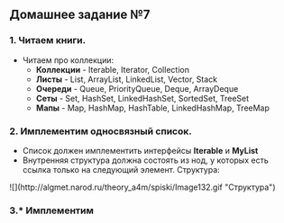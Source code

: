 ## Домашнее задание №7

### 1. Читаем книги.
 * Читаем про коллекции:
   + **Коллекции** - Iterable, Iterator, Collection
   + **Листы** - List, ArrayList, LinkedList, Vector, Stack
   + **Очереди** - Queue, PriorityQueue, Deque, ArrayDeque
   + **Сеты** - Set, HashSet, LinkedHashSet, SortedSet, TreeSet
   + **Мапы** - Map, HashMap, HashTable, LinkedHashMap, TreeMap

### 2. Имплементим односвязный список.
 * Список должен имплементить интерфейсы **Iterable** и **MyList**
 * Внутренняя структура должна состоять из нод, у которых есть ссылка только на следующий элемент. Структура:
 <p>![](http://algmet.narod.ru/theory_a4m/spiski/Image132.gif "Структура")

### 3.\* Имплементим

